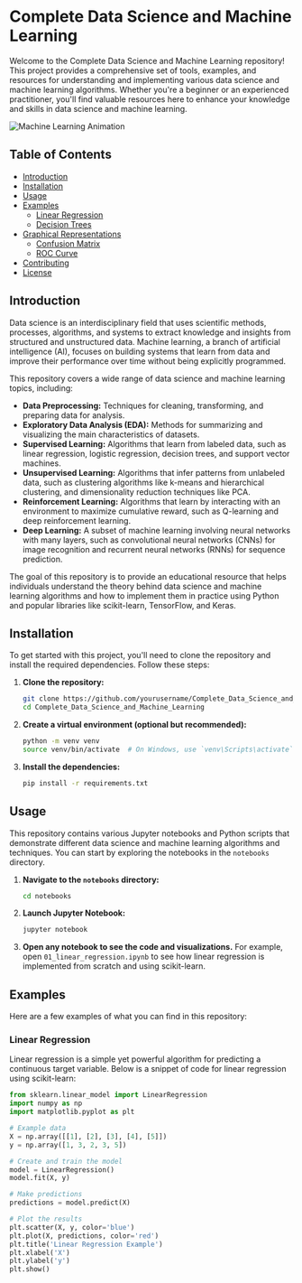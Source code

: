 # Complete Data Science and Machine Learning

Welcome to the Complete Data Science and Machine Learning repository! This project provides a comprehensive set of tools, examples, and resources for understanding and implementing various data science and machine learning algorithms. Whether you're a beginner or an experienced practitioner, you'll find valuable resources here to enhance your knowledge and skills in data science and machine learning.

![Machine Learning Animation](https://github.com/solankiboy939/Complete_Science_-_Machine_Learning/assets/119101769/f6c48080-a55b-4da2-8b05-b94bbc63ff70)

## Table of Contents
- [Introduction](#introduction)
- [Installation](#installation)
- [Usage](#usage)
- [Examples](#examples)
  - [Linear Regression](#linear-regression)
  - [Decision Trees](#decision-trees)
- [Graphical Representations](#graphical-representations)
  - [Confusion Matrix](#confusion-matrix)
  - [ROC Curve](#roc-curve)
- [Contributing](#contributing)
- [License](#license)

## Introduction

Data science is an interdisciplinary field that uses scientific methods, processes, algorithms, and systems to extract knowledge and insights from structured and unstructured data. Machine learning, a branch of artificial intelligence (AI), focuses on building systems that learn from data and improve their performance over time without being explicitly programmed.

This repository covers a wide range of data science and machine learning topics, including:

- **Data Preprocessing:** Techniques for cleaning, transforming, and preparing data for analysis.
- **Exploratory Data Analysis (EDA):** Methods for summarizing and visualizing the main characteristics of datasets.
- **Supervised Learning:** Algorithms that learn from labeled data, such as linear regression, logistic regression, decision trees, and support vector machines.
- **Unsupervised Learning:** Algorithms that infer patterns from unlabeled data, such as clustering algorithms like k-means and hierarchical clustering, and dimensionality reduction techniques like PCA.
- **Reinforcement Learning:** Algorithms that learn by interacting with an environment to maximize cumulative reward, such as Q-learning and deep reinforcement learning.
- **Deep Learning:** A subset of machine learning involving neural networks with many layers, such as convolutional neural networks (CNNs) for image recognition and recurrent neural networks (RNNs) for sequence prediction.

The goal of this repository is to provide an educational resource that helps individuals understand the theory behind data science and machine learning algorithms and how to implement them in practice using Python and popular libraries like scikit-learn, TensorFlow, and Keras.

## Installation

To get started with this project, you'll need to clone the repository and install the required dependencies. Follow these steps:

1. **Clone the repository:**
    ```bash
    git clone https://github.com/yourusername/Complete_Data_Science_and_Machine_Learning.git
    cd Complete_Data_Science_and_Machine_Learning
    ```

2. **Create a virtual environment (optional but recommended):**
    ```bash
    python -m venv venv
    source venv/bin/activate  # On Windows, use `venv\Scripts\activate`
    ```

3. **Install the dependencies:**
    ```bash
    pip install -r requirements.txt
    ```

## Usage

This repository contains various Jupyter notebooks and Python scripts that demonstrate different data science and machine learning algorithms and techniques. You can start by exploring the notebooks in the `notebooks` directory.

1. **Navigate to the `notebooks` directory:**
    ```bash
    cd notebooks
    ```

2. **Launch Jupyter Notebook:**
    ```bash
    jupyter notebook
    ```

3. **Open any notebook to see the code and visualizations.**
    For example, open `01_linear_regression.ipynb` to see how linear regression is implemented from scratch and using scikit-learn.

## Examples

Here are a few examples of what you can find in this repository:

### Linear Regression

Linear regression is a simple yet powerful algorithm for predicting a continuous target variable. Below is a snippet of code for linear regression using scikit-learn:

```python
from sklearn.linear_model import LinearRegression
import numpy as np
import matplotlib.pyplot as plt

# Example data
X = np.array([[1], [2], [3], [4], [5]])
y = np.array([1, 3, 2, 3, 5])

# Create and train the model
model = LinearRegression()
model.fit(X, y)

# Make predictions
predictions = model.predict(X)

# Plot the results
plt.scatter(X, y, color='blue')
plt.plot(X, predictions, color='red')
plt.title('Linear Regression Example')
plt.xlabel('X')
plt.ylabel('y')
plt.show()
